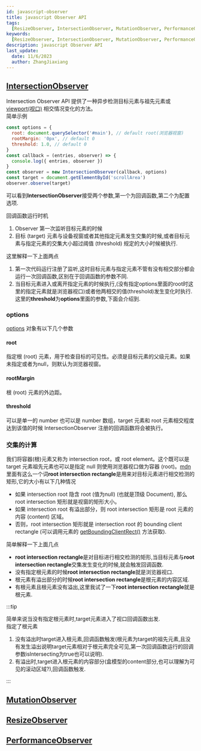 ```yaml
---
id: javascript-observer
title: javascript Observer API
tags:
  [ResizeObserver, IntersectionObserver, MutationObserver, PerformanceObserver]
keywords:
  [ResizeObserver, IntersectionObserver, MutationObserver, PerformanceObserver]
description: javascript Observer API
last_update:
  date: 11/6/2023
  author: ZhangJiaxiang
---
```


## [IntersectionObserver](https://developer.mozilla.org/zh-CN/docs/Web/API/Intersection_Observer_API)

Intersection Observer API 提供了一种异步检测目标元素与祖先元素或 [viewport(视口)](https://developer.mozilla.org/zh-CN/docs/Glossary/Viewport) 相交情况变化的方法。    
简单示例

```javascript
const options = {
  root: document.querySelector('#main'), // default root(浏览器视窗)
  rootMargin: '0px', // default 0
  threshold: 1.0, // default 0
}
const callback = (entries, observer) => {
  console.log({ entries, observer })
}
const observer = new IntersectionObserver(callback, options)
const target = document.getElementById('scrollArea')
observer.observe(target)
```
可以看到**IntersectionObserver**接受两个参数,第一个为回调函数,第二个为配置选项.   

回调函数运行时机
1. Observer 第一次监听目标元素的时候
2. 目标 (target) 元素与设备视窗或者其他指定元素发生交集的时候,或者目标元素与指定元素的交集大小超过阈值 (threshold) 规定的大小时候被执行.   

这里解释一下上面两点
1. 第一次代码运行注册了监听,这时目标元素与指定元素不管有没有相交部分都会运行一次回调函数,区别在于回调函数的参数不同.
2. 当目标元素进入或离开指定元素的时候执行,(没有指定options里面的root时这里的指定元素就是浏览器视口)或者他两相交的值(threshold)发生变化时执行.这里的**threshold**为**options**里面的参数,下面会介绍到.

### options
[options](https://developer.mozilla.org/zh-CN/docs/Web/API/Intersection_Observer_API#rootmargin) 对象有以下几个参数
#### root
指定根 (root) 元素，用于检查目标的可见性。必须是目标元素的父级元素。如果未指定或者为null，则默认为浏览器视窗。

#### rootMargin
根 (root) 元素的外边距。

#### threshold
可以是单一的 number 也可以是 number 数组，target 元素和 root 元素相交程度达到该值的时候 IntersectionObserver 注册的回调函数将会被执行。

### 交集的计算
我们将容器(根)元素又称为 intersection root，或 root element。这个既可以是 target 元素祖先元素也可以是指定 null 则使用浏览器视口做为容器 (root)。[mdn](https://developer.mozilla.org/zh-CN/docs/Web/API/Intersection_Observer_API#%E4%BA%A4%E9%9B%86%E7%9A%84%E8%AE%A1%E7%AE%97)里面有这么一个词**root intersection rectangle**是用来对目标元素进行相交检测的矩形,它的大小有以下几种情况
- 如果 intersection root 隐含 root (值为null) (也就是顶级 Document), 那么 root intersection 矩形就是视窗的矩形大小。
- 如果 intersection root 有溢出部分，则 root intersection 矩形是 root 元素的内容 (content) 区域。
- 否则，root intersection 矩形就是 intersection root 的 bounding client rectangle (可以调用元素的 [getBoundingClientRect()](https://developer.mozilla.org/zh-CN/docs/Web/API/Element/getBoundingClientRect) 方法获取).

简单解释一下上面几点
- **root intersection rectangle**是对目标进行相交检测的矩形,当目标元素与**root intersection rectangle**交集发生变化的时候,就会触发回调函数.
- 没有指定根元素的时候**root intersection rectangle**就是浏览器视口.
- 根元素有溢出部分的时候**root intersection rectangle**是根元素的内容区域.
- 有根元素且根元素没有溢出,这里我试了一下**root intersection rectangle**就是根元素.

:::tip

简单来说当没有指定根元素时,target元素进入了视口回调函数出发.  
指定了根元素 
1. 没有溢出时target进入根元素,回调函数触发(根元素为target的祖先元素,且没有发生溢出说明target元素相对于根元素完全可见,第一次回调函数运行的回调参数isIntersecting为true也可以说明).
2. 有溢出时,target进入根元素的内容部分(盒模型的content部分,也可以理解为可见的滚动区域?),回调函数触发.

:::

## [MutationObserver](https://developer.mozilla.org/zh-CN/docs/Web/API/MutationObserver)

## [ResizeObserver](https://developer.mozilla.org/zh-CN/docs/Web/API/ResizeObserver)

## [PerformanceObserver](https://developer.mozilla.org/zh-CN/docs/Web/API/PerformanceObserver)
